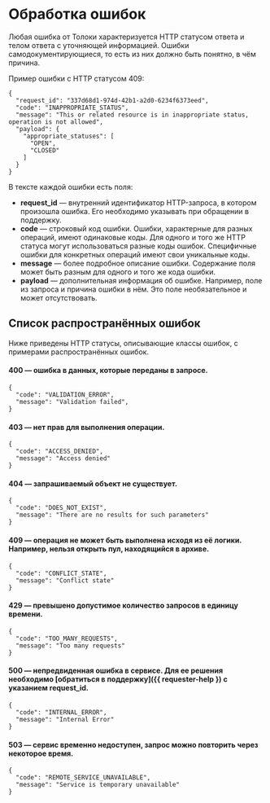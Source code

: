 # Обработка ошибок

Любая ошибка от Толоки характеризуется HTTP статусом ответа и телом ответа с уточняющей информацией. Ошибки самодокументирующиеся, то есть из них должно быть понятно, в чём причина.

Пример ошибки c HTTP статусом 409:

```http
{
  "request_id": "337d68d1-974d-42b1-a2d0-6234f6373eed",
  "code": "INAPPROPRIATE_STATUS",
  "message": "This or related resource is in inappropriate status, operation is not allowed",
  "payload": {
    "appropriate_statuses": [
      "OPEN",
      "CLOSED"
    ]
  }
}
```

В тексте каждой ошибки есть поля:
- **request_id** — внутренний идентификатор HTTP-запроса, в котором произошла ошибка. Его необходимо указывать при обращении в поддержку.
- **code** — строковый код ошибки. Ошибки, характерные для разных операций, имеют одинаковые коды. Для одного и того же HTTP статуса могут использоваться разные коды ошибок. Специфичные ошибки для конкретных операций имеют свои уникальные коды.
- **message** — более подробное описание ошибки. Содержание поля может быть разным для одного и того же кода ошибки.
- **payload** — дополнительная информация об ошибке. Например, поле из запроса и причина ошибки в нём. Это поле необязательное и может отсутствовать.

## Список распространённых ошибок

Ниже приведены HTTP статусы, описывающие классы ошибок, с примерами распространённых ошибок.

#### 400 — ошибка в данных, которые переданы в запросе.

```http
{
  "code": "VALIDATION_ERROR",
  "message": "Validation failed",
}
```

#### 403 — нет прав для выполнения операции. 

```http
{
  "code": "ACCESS_DENIED",
  "message": "Access denied"
}
```

#### 404 — запрашиваемый объект не существует.

```http
{
  "code": "DOES_NOT_EXIST",
  "message": "There are no results for such parameters"
}
```

#### 409 — операция не может быть выполнена исходя из её логики. Например, нельзя открыть пул, находящийся в архиве.

```http
{
  "code": "CONFLICT_STATE",
  "message": "Conflict state"
}
```

#### 429 — превышено допустимое количество запросов в единицу времени.

```http
{
  "code": "TOO_MANY_REQUESTS",
  "message": "Too many requests"
}
```

#### 500 — непредвиденная ошибка в сервисе. Для ее решения необходимо [обратиться в поддержку]({{ requester-help }) с указанием request_id.

```http
{
  "code": "INTERNAL_ERROR",
  "message": "Internal Error"
}
```

#### 503 — сервис временно недоступен, запрос можно повторить через некоторое время.

```http
{
  "code": "REMOTE_SERVICE_UNAVAILABLE",
  "message": "Service is temporary unavailable"
}
```

